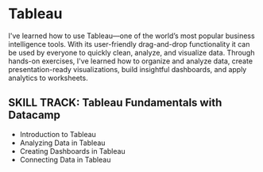# Tableau

I've learned how to use Tableau—one of the world’s most popular business intelligence tools. 
With its user-friendly drag-and-drop functionality it can be used by everyone to quickly clean, analyze, and visualize data.
Through hands-on exercises, I've learned how to organize and analyze data, create presentation-ready visualizations, build insightful dashboards, and apply analytics to worksheets. 

## SKILL TRACK: Tableau Fundamentals with Datacamp

- Introduction to Tableau
- Analyzing Data in Tableau
- Creating Dashboards in Tableau
- Connecting Data in Tableau

